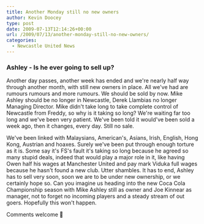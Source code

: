 ```yaml
---
title: Another Monday still no new owners
author: Kevin Doocey
type: post
date: 2009-07-13T12:14:26+00:00
url: /2009/07/13/another-monday-still-no-new-owners/
categories:
  - Newcastle United News
---
```


### Ashley - Is he ever going to sell up?

Another day passes, another week has ended and we're nearly half way through another month, with still new owners in place. All we've had are rumours rumours and more rumours. We should be sold by now. Mike Ashley should be no longer in Newcastle, Derek Llambias no longer Managing Director. Mike didn't take long to take complete control of Newcastle from Freddy, so why is it taking so long? We're waiting far too long and we've been very patient. We've been told it would've been sold a week ago, then it changes, every day. Still no sale.

We've been linked with Malaysians, American's, Asians, Irish, English, Hong Kong, Austrian and hoaxes. Surely we've been put through enough torture as it is. Some say it's FS's fault it's taking so long because he agreed so many stupid deals, indeed that would play a major role in it, like having Owen half his wages at Manchester United and pay mark Viduka full wages because he hasn't found a new club. Utter shambles. It has to end, Ashley has to sell very soon, soon we are to be under new ownership, or we certainly hope so. Can you imagine us heading into the new Coca Cola Championship season with Mike Ashley still as owner and Joe Kinnear as manager, not to forget no incoming players and a steady stream of out goers. Hopefully this won't happen.

Comments welcome 🙂
